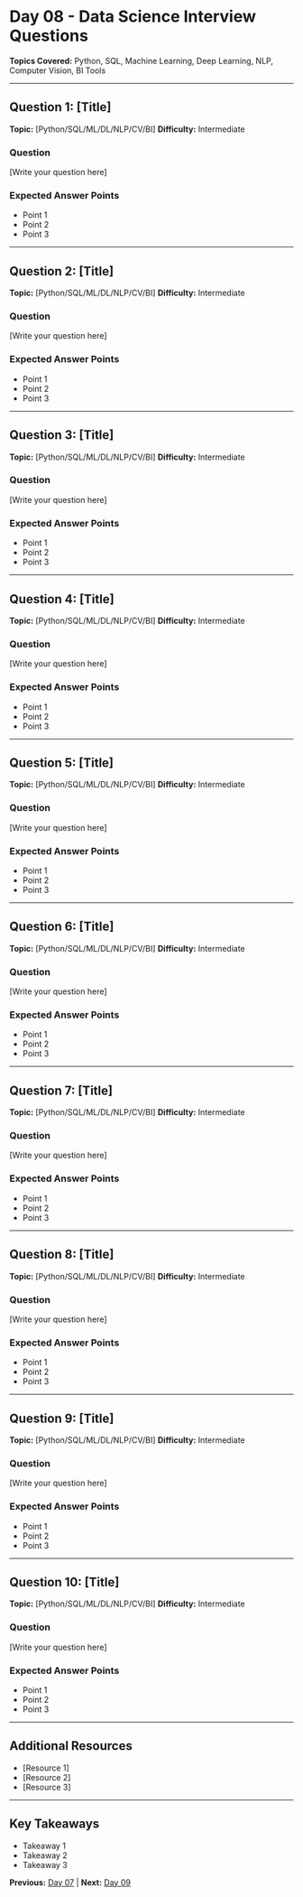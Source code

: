 ﻿# Day 08 - Data Science Interview Questions

**Topics Covered:** Python, SQL, Machine Learning, Deep Learning, NLP, Computer Vision, BI Tools

---

## Question 1: [Title]

**Topic:** [Python/SQL/ML/DL/NLP/CV/BI]
**Difficulty:** Intermediate

### Question
[Write your question here]

### Expected Answer Points
- Point 1
- Point 2
- Point 3

---

## Question 2: [Title]

**Topic:** [Python/SQL/ML/DL/NLP/CV/BI]
**Difficulty:** Intermediate

### Question
[Write your question here]

### Expected Answer Points
- Point 1
- Point 2
- Point 3

---

## Question 3: [Title]

**Topic:** [Python/SQL/ML/DL/NLP/CV/BI]
**Difficulty:** Intermediate

### Question
[Write your question here]

### Expected Answer Points
- Point 1
- Point 2
- Point 3

---

## Question 4: [Title]

**Topic:** [Python/SQL/ML/DL/NLP/CV/BI]
**Difficulty:** Intermediate

### Question
[Write your question here]

### Expected Answer Points
- Point 1
- Point 2
- Point 3

---

## Question 5: [Title]

**Topic:** [Python/SQL/ML/DL/NLP/CV/BI]
**Difficulty:** Intermediate

### Question
[Write your question here]

### Expected Answer Points
- Point 1
- Point 2
- Point 3

---

## Question 6: [Title]

**Topic:** [Python/SQL/ML/DL/NLP/CV/BI]
**Difficulty:** Intermediate

### Question
[Write your question here]

### Expected Answer Points
- Point 1
- Point 2
- Point 3

---

## Question 7: [Title]

**Topic:** [Python/SQL/ML/DL/NLP/CV/BI]
**Difficulty:** Intermediate

### Question
[Write your question here]

### Expected Answer Points
- Point 1
- Point 2
- Point 3

---

## Question 8: [Title]

**Topic:** [Python/SQL/ML/DL/NLP/CV/BI]
**Difficulty:** Intermediate

### Question
[Write your question here]

### Expected Answer Points
- Point 1
- Point 2
- Point 3

---

## Question 9: [Title]

**Topic:** [Python/SQL/ML/DL/NLP/CV/BI]
**Difficulty:** Intermediate

### Question
[Write your question here]

### Expected Answer Points
- Point 1
- Point 2
- Point 3

---

## Question 10: [Title]

**Topic:** [Python/SQL/ML/DL/NLP/CV/BI]
**Difficulty:** Intermediate

### Question
[Write your question here]

### Expected Answer Points
- Point 1
- Point 2
- Point 3

---

##  Additional Resources

- [Resource 1]
- [Resource 2]
- [Resource 3]

---

##  Key Takeaways

- Takeaway 1
- Takeaway 2
- Takeaway 3

**Previous:** [Day 07](../Day-07/README.md) | **Next:** [Day 09](../Day-09/README.md)
